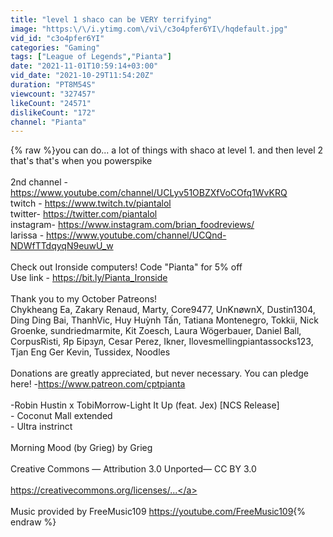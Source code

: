 ```yaml
---
title: "level 1 shaco can be VERY terrifying"
image: "https:\/\/i.ytimg.com\/vi\/c3o4pfer6YI\/hqdefault.jpg"
vid_id: "c3o4pfer6YI"
categories: "Gaming"
tags: ["League of Legends","Pianta"]
date: "2021-11-01T10:59:14+03:00"
vid_date: "2021-10-29T11:54:20Z"
duration: "PT8M54S"
viewcount: "327457"
likeCount: "24571"
dislikeCount: "172"
channel: "Pianta"
---
```

{% raw %}you can do... a lot of things with shaco at level 1. and then level 2 that's that's when you powerspike<br /><br />2nd channel - <a rel="nofollow" target="blank" href="https://www.youtube.com/channel/UCLyv51OBZXfVoCOfq1WvKRQ">https://www.youtube.com/channel/UCLyv51OBZXfVoCOfq1WvKRQ</a><br />twitch - <a rel="nofollow" target="blank" href="https://www.twitch.tv/piantalol">https://www.twitch.tv/piantalol</a><br />twitter- <a rel="nofollow" target="blank" href="https://twitter.com/piantalol">https://twitter.com/piantalol</a><br />instagram- <a rel="nofollow" target="blank" href="https://www.instagram.com/brian_foodreviews/">https://www.instagram.com/brian_foodreviews/</a><br />larissa - <a rel="nofollow" target="blank" href="https://www.youtube.com/channel/UCQnd-NDWfTTdqyqN9euwU_w">https://www.youtube.com/channel/UCQnd-NDWfTTdqyqN9euwU_w</a><br /><br />Check out Ironside computers! Code &quot;Pianta&quot; for 5% off<br />Use link - <a rel="nofollow" target="blank" href="https://bit.ly/Pianta_Ironside">https://bit.ly/Pianta_Ironside</a><br /><br />Thank you to my October Patreons!<br />Chykheang Ea, Zakary Renaud, Marty, Core9477, UnKnøwnX, Dustin1304, Ding Ding Bai, ThanhVic, Huy Huỳnh Tấn, Tatiana Montenegro, Tokkii, Nick Groenke, sundriedmarmite, Kit Zoesch, Laura Wögerbauer, Daniel Ball, CorpusRisti, Яр Бірзул, Cesar Perez, Ikner, Ilovesmellingpiantassocks123, Tjan Eng Ger Kevin, Tussidex, Noodles<br /><br />Donations are greatly appreciated, but never necessary. You can pledge here! -<a rel="nofollow" target="blank" href="https://www.patreon.com/cptpianta">https://www.patreon.com/cptpianta</a><br /><br />-Robin Hustin x TobiMorrow-Light It Up (feat. Jex) [NCS Release]<br />- Coconut Mall extended<br />- Ultra instrinct <br /><br />Morning Mood (by Grieg) by Grieg<br /><br />Creative Commons — Attribution 3.0 Unported— CC BY 3.0<br /><br /><a rel="nofollow" target="blank" href="https://creativecommons.org/licenses/...">https://creativecommons.org/licenses/...</a><br /><br />Music provided by FreeMusic109 <a rel="nofollow" target="blank" href="https://youtube.com/FreeMusic109">https://youtube.com/FreeMusic109</a>{% endraw %}
